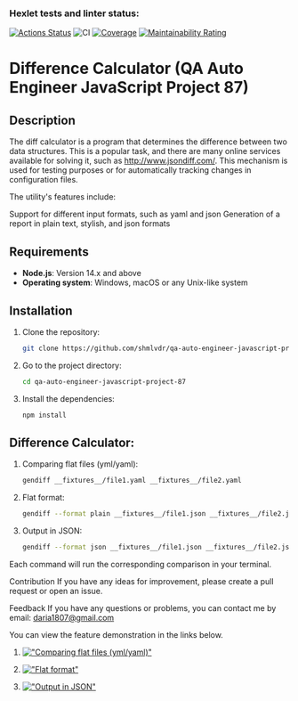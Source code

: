 ### Hexlet tests and linter status:

[![Actions Status](https://github.com/shmlvdr/qa-auto-engineer-javascript-project-87/actions/workflows/hexlet-check.yml/badge.svg)](https://github.com/shmlvdr/qa-auto-engineer-javascript-project-87/actions)
![CI](https://github.com/shmlvdr/qa-auto-engineer-javascript-project-87/actions/workflows/ci.yml/badge.svg)
[![Coverage](https://sonarcloud.io/api/project_badges/measure?project=shmlvdr_qa-auto-engineer-javascript-project-87&metric=coverage)](https://sonarcloud.io/summary/new_code?id=shmlvdr_qa-auto-engineer-javascript-project-87)
[![Maintainability Rating](https://sonarcloud.io/api/project_badges/measure?project=shmlvdr_qa-auto-engineer-javascript-project-87&metric=sqale_rating)](https://sonarcloud.io/summary/new_code?id=shmlvdr_qa-auto-engineer-javascript-project-87)

# Difference Calculator (QA Auto Engineer JavaScript Project 87)

## Description

The diff calculator is a program that determines the difference between two data structures. This is a popular task, and there are many online services available for solving it, such as http://www.jsondiff.com/. This mechanism is used for testing purposes or for automatically tracking changes in configuration files.

The utility's features include:

Support for different input formats, such as yaml and json
Generation of a report in plain text, stylish, and json formats

## Requirements

- **Node.js**: Version 14.x and above
- **Operating system**: Windows, macOS or any Unix-like system

## Installation

1. Clone the repository:

   ```bash
   git clone https://github.com/shmlvdr/qa-auto-engineer-javascript-project-87.git

   ```

2. Go to the project directory:

   ```bash
   cd qa-auto-engineer-javascript-project-87

   ```

3. Install the dependencies:
   ```bash
   npm install
   ```

## Difference Calculator:

1. Comparing flat files (yml/yaml):

   ```bash
   gendiff __fixtures__/file1.yaml __fixtures__/file2.yaml

   ```

2. Flat format:

   ```bash
   gendiff --format plain __fixtures__/file1.json __fixtures__/file2.json

   ```

3. Output in JSON:

   ```bash
   gendiff --format json __fixtures__/file1.json __fixtures__/file2.json
   ```

Each command will run the corresponding comparison in your terminal.

Contribution
If you have any ideas for improvement, please create a pull request or open an issue.

Feedback
If you have any questions or problems, you can contact me by email: daria1807@gmail.com

You can view the feature demonstration in the links below.

1. [!["Comparing flat files (yml/yaml)"](https://asciinema.org/a/dwDkQKA8U41QCqKhB5RBGqI7F)](https://asciinema.org/a/dwDkQKA8U41QCqKhB5RBGqI7F)

2. [!["Flat format"](https://asciinema.org/a/gmw3vEkdWbbFvnrU9T05RRxPw)](https://asciinema.org/a/gmw3vEkdWbbFvnrU9T05RRxPw)

3. [!["Output in JSON"](https://asciinema.org/a/VthGQ7O5vfmqCKTz0gX539Q8I)](https://asciinema.org/a/VthGQ7O5vfmqCKTz0gX539Q8I)
